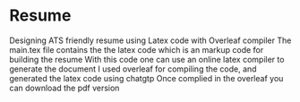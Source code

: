 # Resume
Designing ATS friendly resume using Latex code with Overleaf compiler
The main.tex file contains the the latex code which is an markup code for building the resume
With this code one can use an online latex compiler to generate the document
I used overleaf for compiling the code, and generated the latex code using chatgtp
Once complied in the overleaf you can download the pdf version
